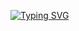 [![Typing SVG](https://readme-typing-svg.demolab.com?font=Fira+Code&pause=1000&center=true&vCenter=true&random=false&width=750&lines=Developing;Photography;Drawing;And+many+other+stuffs)](https://git.io/typing-svg)

<!--
**hynrng/hynrng** is a ✨ _special_ ✨ repository because its `README.md` (this file) appears on your GitHub profile.

Here are some ideas to get you started:

- 🔭 I’m currently working on ...
- 🌱 I’m currently learning ...
- 👯 I’m looking to collaborate on ...
- 🤔 I’m looking for help with ...
- 💬 Ask me about ...
- 📫 How to reach me: ...
- 😄 Pronouns: ...
- ⚡ Fun fact: ...
-->
